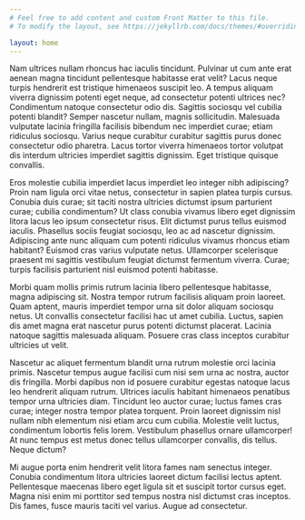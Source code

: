```yaml
---
# Feel free to add content and custom Front Matter to this file.
# To modify the layout, see https://jekyllrb.com/docs/themes/#overriding-theme-defaults

layout: home
---
```


<p>
  Nam ultrices nullam rhoncus hac iaculis tincidunt. Pulvinar ut cum ante erat
  aenean magna tincidunt pellentesque habitasse erat velit? Lacus neque turpis
  hendrerit est tristique himenaeos suscipit leo. A tempus aliquam viverra
  dignissim potenti eget neque, ad consectetur potenti ultrices nec? Condimentum
  natoque consectetur odio dis. Sagittis sociosqu vel cubilia potenti blandit?
  Semper nascetur nullam, magnis sollicitudin. Malesuada vulputate lacinia
  fringilla facilisis bibendum nec imperdiet curae; etiam ridiculus sociosqu.
  Varius neque curabitur curabitur sagittis purus donec consectetur odio
  pharetra. Lacus tortor viverra himenaeos tortor volutpat dis interdum
  ultricies imperdiet sagittis dignissim. Eget tristique quisque convallis.
</p>
<p>
  Eros molestie cubilia imperdiet lacus imperdiet leo integer nibh adipiscing?
  Proin nam ligula orci vitae netus, consectetur in sapien platea turpis cursus.
  Conubia duis curae; sit taciti nostra ultricies dictumst ipsum parturient
  curae; cubilia condimentum? Ut class conubia vivamus libero eget dignissim
  litora lacus leo ipsum consectetur risus. Elit dictumst purus tellus euismod
  iaculis. Phasellus sociis feugiat sociosqu, leo ac ad nascetur dignissim.
  Adipiscing ante nunc aliquam cum potenti ridiculus vivamus rhoncus etiam
  habitant? Euismod cras varius vulputate netus. Ullamcorper scelerisque
  praesent mi sagittis vestibulum feugiat dictumst fermentum viverra. Curae;
  turpis facilisis parturient nisl euismod potenti habitasse.
</p>
<p>
  Morbi quam mollis primis rutrum lacinia libero pellentesque habitasse, magna
  adipiscing sit. Nostra tempor rutrum facilisis aliquam proin laoreet. Quam
  aptent, mauris imperdiet tempor urna sit dolor aliquam sociosqu netus. Ut
  convallis consectetur facilisi hac ut amet cubilia. Luctus, sapien dis amet
  magna erat nascetur purus potenti dictumst placerat. Lacinia natoque sagittis
  malesuada aliquam. Posuere cras class inceptos curabitur ultricies ut velit.
</p>
<p>
  Nascetur ac aliquet fermentum blandit urna rutrum molestie orci lacinia
  primis. Nascetur tempus augue facilisi cum nisi sem urna ac nostra, auctor dis
  fringilla. Morbi dapibus non id posuere curabitur egestas natoque lacus leo
  hendrerit aliquam rutrum. Ultrices iaculis habitant himenaeos penatibus tempor
  urna ultricies diam. Tincidunt leo auctor curae; luctus fames cras curae;
  integer nostra tempor platea torquent. Proin laoreet dignissim nisl nullam
  nibh elementum nisi etiam arcu cum cubilia. Molestie velit luctus, condimentum
  lobortis felis lorem. Vestibulum phasellus ornare ullamcorper! At nunc tempus
  est metus donec tellus ullamcorper convallis, dis tellus. Neque dictum?
</p>
<p>
  Mi augue porta enim hendrerit velit litora fames nam senectus integer. Conubia
  condimentum litora ultricies laoreet dictum facilisi lectus aptent.
  Pellentesque maecenas libero eget ligula sit et suscipit tortor cursus eget.
  Magna nisi enim mi porttitor sed tempus nostra nisl dictumst cras inceptos.
  Dis fames, fusce mauris taciti vel varius. Augue ad consectetur.
</p>
